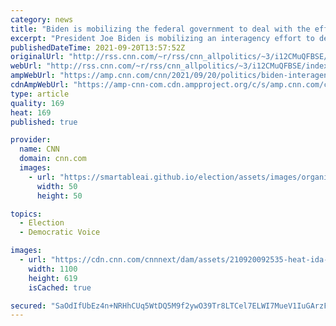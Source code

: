 ```yaml
---
category: news
title: "Biden is mobilizing the federal government to deal with the effects of extreme heat"
excerpt: "President Joe Biden is mobilizing an interagency effort to deal with the effects of extreme heat across the country, the White House announced Monday.\n    \n"
publishedDateTime: 2021-09-20T13:57:52Z
originalUrl: "http://rss.cnn.com/~r/rss/cnn_allpolitics/~3/i12CMuQFBSE/index.html"
webUrl: "http://rss.cnn.com/~r/rss/cnn_allpolitics/~3/i12CMuQFBSE/index.html"
ampWebUrl: "https://amp.cnn.com/cnn/2021/09/20/politics/biden-interagency-heat-plan-climate/index.html"
cdnAmpWebUrl: "https://amp-cnn-com.cdn.ampproject.org/c/s/amp.cnn.com/cnn/2021/09/20/politics/biden-interagency-heat-plan-climate/index.html"
type: article
quality: 169
heat: 169
published: true

provider:
  name: CNN
  domain: cnn.com
  images:
    - url: "https://smartableai.github.io/election/assets/images/organizations/cnn.com-50x50.jpg"
      width: 50
      height: 50

topics:
  - Election
  - Democratic Voice

images:
  - url: "https://cdn.cnn.com/cnnnext/dam/assets/210920092535-heat-ida-new-orleans-090121-file-super-tease.jpg"
    width: 1100
    height: 619
    isCached: true

secured: "SaOdIfUbEz4n+NRHhCUq5WtDQ5M9f2ywO39Tr8LTCel7ELWI7MueV1IuGArzFijzeBYcpSR0gNylRjVtCZrgvudSU7sXwqzZeHa04Uq8JzGWAGXBax3EaQTmx3cPzxHpB7vHnD7onXS6EaR2dJYpcLoOtQO0r1pv5xq0In198AFa/Wdc+9pUMYJnOBgBPc3Zr32v3+TIkcOEJvA8/w1KjUlaNJA+fu7lpm/J5cwPhxlhDDJ84vN9k6/eeM6DP4cDi9uZqdubutu8sd4W2zgyGNS2DLUgn7r6FLzgbyaWF2p037qT9R9g402EUDnsDO25qzp3oiAftF2kuIi/DBrpv6T1AfBPNwNJKOG/bnqno7Y=;0LQsG9QgWO/Egpwz6lsD9g=="
---
```


